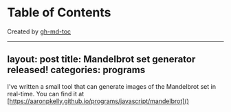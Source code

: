 
Table of Contents
=================



Created by [gh-md-toc](https://github.com/ekalinin/github-markdown-toc)



---
layout: post
title: Mandelbrot set generator released!
categories: programs
---

I've written a small tool that can generate images of the Mandelbrot set in
real-time. You can find it at
[https://aaronpkelly.github.io/programs/javascript/mandelbrot]()
